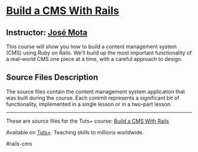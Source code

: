 # [Build a CMS With Rails][published url]
## Instructor: [José Mota][instructor url]


This course will show you how to build a content management system (CMS) using Ruby on Rails. We'll build up the most important functionality of a real-world CMS one piece at a time, with a careful approach to design.

## Source Files Description

The source files contain the content management system application that was built during the course. Each commit represents a significant bit of functionality, implemented in a single lesson or in a two-part lesson.

------

These are source files for the Tuts+ course: [Build a CMS With Rails][published url]

Available on [Tuts+](https://tutsplus.com). Teaching skills to millions worldwide.

[published url]: https://code.tutsplus.com/courses/build-a-cms-with-rails
[instructor url]: https://tutsplus.com/authors/jose-mota
# r a i l s - c m s  
 